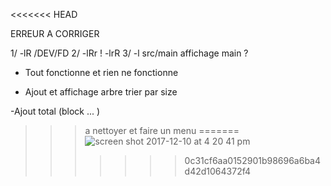 <<<<<<< HEAD

ERREUR A CORRIGER 


1/   -lR  /DEV/FD
2/   -lRr ! -lrR
3/   -l src/main   affichage main ?



- Tout fonctionne et rien ne fonctionne 

- Ajout et affichage  arbre trier par size 

-Ajout total (block ... )

>>> a nettoyer et faire un menu
=======
![screen shot 2017-12-10 at 4 20 41 pm](https://user-images.githubusercontent.com/20647901/33806275-1ee24eb4-ddc6-11e7-8bc3-dc7bf9253bbb.png)
>>>>>>> 0c31cf6aa0152901b98696a6ba4d42d1064372f4
